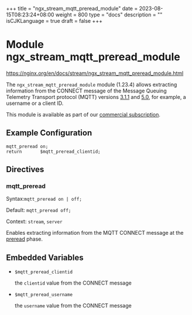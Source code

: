 +++
title = "ngx_stream_mqtt_preread_module"
date = 2023-08-15T08:23:24+08:00
weight = 800
type = "docs"
description = ""
isCJKLanguage = true
draft = false
+++

# Module ngx_stream_mqtt_preread_module

https://nginx.org/en/docs/stream/ngx_stream_mqtt_preread_module.html



The `ngx_stream_mqtt_preread_module` module (1.23.4) allows extracting information from the CONNECT message of the Message Queuing Telemetry Transport protocol (MQTT) versions [3.1.1](https://docs.oasis-open.org/mqtt/mqtt/v3.1.1/mqtt-v3.1.1.html) and [5.0](https://docs.oasis-open.org/mqtt/mqtt/v5.0/mqtt-v5.0.html), for example, a username or a client ID.



This module is available as part of our [commercial subscription](http://nginx.com/products/).





## Example Configuration



```
mqtt_preread on;
return       $mqtt_preread_clientid;
```





## Directives



### mqtt_preread

  Syntax:`mqtt_preread on | off;`

  Default: `mqtt_preread off;`

  Context: `stream`, `server`


Enables extracting information from the MQTT CONNECT message at the [preread](https://nginx.org/en/docs/stream/stream_processing.html#preread_phase) phase.



## Embedded Variables



- `$mqtt_preread_clientid`

  the `clientid` value from the CONNECT message

- `$mqtt_preread_username`

  the `username` value from the CONNECT message